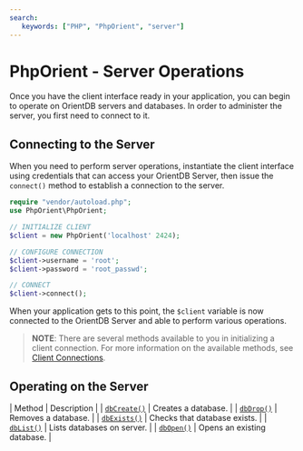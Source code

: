 ```yaml
---
search:
   keywords: ["PHP", "PhpOrient", "server"]
---
```


# PhpOrient - Server Operations

Once you have the client interface ready in your application, you can begin to operate on OrientDB servers and databases.  In order to administer the server, you first need to connect to it. 

## Connecting to the Server

When you need to perform server operations, instantiate the client interface using credentials that can access your OrientDB Server, then issue the `connect()` method to establish a connection to the server.

```php
require "vendor/autoload.php";
use PhpOrient\PhpOrient;

// INITIALIZE CLIENT
$client = new PhpOrient('localhost' 2424);

// CONFIGURE CONNECTION
$client->username = 'root';
$client->password = 'root_passwd';

// CONNECT
$client->connect();
```

When your application gets to this point, the `$client` variable is now connected to the OrientDB Server and able to perform various operations.

>**NOTE**: There are several methods available to you in initializing a client connection.  For more information on the available methods, see [Client Connections](PHP-Client.md#alternative-methods).

## Operating on the Server

| Method | Description |
| [`dbCreate()`]() | Creates a database. |
| [`dbDrop()`]() | Removes a database. |
| [`dbExists()`]() | Checks that database exists. |
| [`dbList()`]() | Lists databases on server. |
| [`dbOpen()`](PHP-Database.md) | Opens an existing database. |
